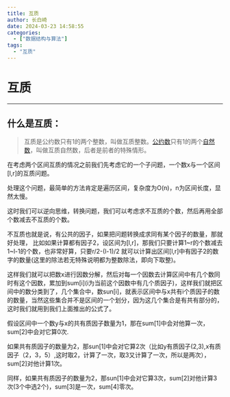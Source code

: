```yaml
---
title: 互质
author: 长白崎
date: 2024-03-23 14:58:55
categories:
  - ["数据结构与算法"]
tags:
  - "互质"
---
```


# 互质

---

## 什么是互质：

> 互质是公约数只有1的两个整数，叫做互质整数。[公约数](https://baike.baidu.com/item/公约数/1063409?fromModule=lemma_inlink)只有1的两个[自然数](https://baike.baidu.com/item/自然数/385394?fromModule=lemma_inlink)，叫做互质自然数，后者是前者的特殊情形。

在考虑两个区间互质的情况之前我们先考虑它的一个子问题，一个数x与一个区间[l,r]的互质问题。

处理这个问题，最简单的方法肯定是遍历区间，复杂度为O(n)，n为区间长度，显然太慢。

这时我们可以逆向思维，转换问题，我们可以考虑求不互质的个数，然后再用全部个数减去不互质的个数。

不互质也就是说，有公共的因子，如果把问题转换成求同有某个因子的数量，那就好处理， 比如如果计算都有因子2，设区间为[l,r]，那我们只要计算1~r的个数减去1~l-1的个数，也非常好算，只要r/2-(l-1)/2 就可以计算出区间[l,r]中有因子2的数字的数量(这里的除法若无特殊说明都为整数除法，即向下取整)。

这样我们就可以把数x进行因数分解，然后对每一个因数去计算区间中有几个数同时有这个因数，累加到sum\[i\](i为当前这个因数中有几个质因子)，这样我们就把区间中的数分类到了，几个集合中，数sun[i]，就表示区间中与x共有i个质因子的数的数量，当然这些集合并不是区间的一个划分，因为这几个集合是有共有部分的，这时我们就用到我们上面推出的公式了。

假设区间中一个数y与x的共有质因子数量为1，那在sum[1]中会对他算一次，sum[2]中会对它算0次.

如果共有质因子的数量为2，那sun[1]中会对它算2次（比如y有质因子(2,3),x有质因子（2，3，5）,这时取2，计算了一次，取3又计算了一次，所以是两次），sum[2]对他计算1次。

同样，如果共有质因子的数量为2，那sun[1]中会对它算3次，sum[2]对他计算3次(3个中选2个)，sum[3]是一次，sum[4]零次。

